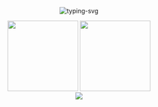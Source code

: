 <p align="center">
   <img src="https://readme-typing-svg.herokuapp.com?color=28696B&size=21&center=true&lines=%E9%97%AA%E9%97%AA%E5%8F%91%E4%BA%AE%EF%BC%8C%E9%97%AA%E9%97%AA%E5%8F%91%E4%BA%AE;feichenchina
+%E7%A5%9D%E4%BD%A0%E4%BB%8A%E6%97%A5%E6%84%89%E5%BF%AB" alt="typing-svg">
</p>

<div align="center">
   <span>  </span>
   <img height="160px" src="https://github-readme-stats.vercel.app/api?username=feichenchina" />
   <span>  </span>
   <img height="160px" src="https://github-readme-stats.vercel.app/api/top-langs/?username=feichenchina&layout=compact&langs_count=8" />
   <span>  </span>
</div>

<div align="center">
    <img  src="https://github-readme-streak-stats.herokuapp.com/?user=feichenchina" />
</div>
